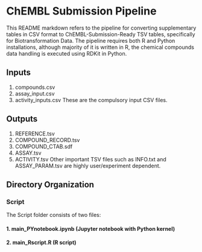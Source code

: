# ChEMBL Submission Pipeline
This README markdown refers to the pipeline for converting supplementary tables in CSV format to ChEMBL-Submission-Ready TSV tables, specifically for Biotransformation Data. The pipeline requires both R and Python installations, although majority of it is written in R, the chemical compounds data handling is executed using RDKit in Python.

## Inputs
1. compounds.csv
2. assay_input.csv
3. activity_inputs.csv
These are the compulsory input CSV files.

## Outputs
1. REFERENCE.tsv
2. COMPOUND_RECORD.tsv
3. COMPOUND_CTAB.sdf
4. ASSAY.tsv
5. ACTIVITY.tsv
Other important TSV files such as INFO.txt and ASSAY_PARAM.tsv are highly user/experiment dependent.

## Directory Organization

### Script
The Script folder consists of two files:
#### 1. main_PYnotebook.ipynb (Jupyter notebook with Python kernel)
#### 2. main_Rscript.R (R script)
